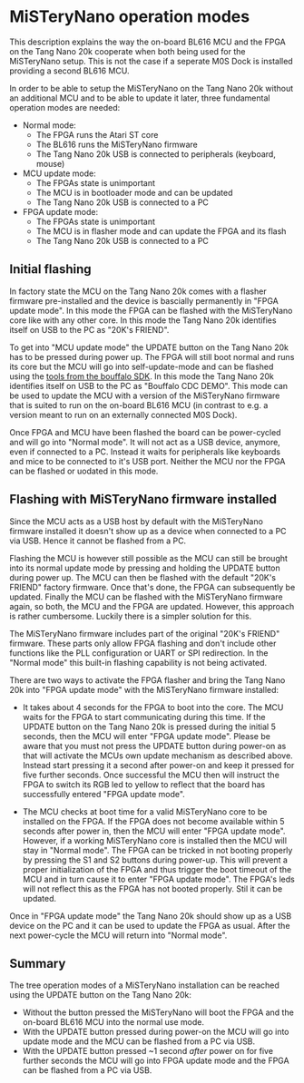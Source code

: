 # MiSTeryNano operation modes

This description explains the way the on-board BL616 MCU and the FPGA
on the Tang Nano 20k cooperate when both being used for the
MiSTeryNano setup. This is not the case if a seperate M0S Dock is
installed providing a second BL616 MCU.

In order to be able to setup the MiSTeryNano on the Tang Nano 20k
without an additional MCU and to be able to update it later, three
fundamental operation modes are needed:

  * Normal mode:
    * The FPGA runs the Atari ST core
    * The BL616 runs the MiSTeryNano firmware
    * The Tang Nano 20k USB is connected to peripherals (keyboard, mouse)
  * MCU update mode:
    * The FPGAs state is unimportant
    * The MCU is in bootloader mode and can be updated
    * The Tang Nano 20k USB is connected to a PC
  * FPGA update mode:
    * The FPGAs state is unimportant
    * The MCU is in flasher mode and can update the FPGA and its flash
    * The Tang Nano 20k USB is connected to a PC

## Initial flashing

In factory state the MCU on the Tang Nano 20k comes with a flasher
firmware pre-installed and the device is bascially permanently in
"FPGA update mode". In this mode the FPGA can be flashed with the
MiSTeryNano core like with any other core. In this mode the Tang Nano
20k identifies itself on USB to the PC as "20K's FRIEND".

To get into "MCU update mode" the UPDATE button on the Tang Nano 20k
has to be pressed during power up. The FPGA will still boot normal and
runs its core but the MCU will go into self-update-mode and can be
flashed using the [tools from the bouffalo SDK](https://github.com/bouffalolab/bouffalo_sdk/tree/master/tools/bflb_tools/bouffalo_flash_cube). In
this mode the Tang Nano 20k identifies itself on USB to the PC as
"Bouffalo CDC DEMO". This mode can be used to update the MCU with a
version of the MiSTeryNano firmware that is suited to run on the
on-board BL616 MCU (in contrast to e.g. a version meant to run on an
externally connected M0S Dock).

Once FPGA and MCU have been flashed the board can be power-cycled and will
go into "Normal mode". It will not act as a USB device, anymore, even if
connected to a PC. Instead it waits for peripherals like keyboards and
mice to be connected to it's USB port. Neither the MCU nor the FPGA can
be flashed or uodated in this mode.

## Flashing with MiSTeryNano firmware installed

Since the MCU acts as a USB host by default with the MiSTeryNano firmware
installed it doesn't show up as a device when connected to a PC via USB.
Hence it cannot be flashed from a PC.

Flashing the MCU is however still possible as the MCU can still be
brought into its normal update mode by pressing and holding the UPDATE
button during power up. The MCU can then be flashed with the default
"20K's FRIEND" factory firmware. Once that's done, the FPGA can
subsequently be updated. Finally the MCU can be flashed with the
MiSTeryNano firmware again, so both, the MCU and the FPGA are
updated. However, this approach is rather cumbersome. Luckily there is
a simpler solution for this.

The MiSTeryNano firmware includes part of the original "20K's FRIEND"
firmware. These parts only allow FPGA flashing and don't include other
functions like the PLL configuration or UART or SPI redirection. In the
"Normal mode" this built-in flashing capability is not being activated.

There are two ways to activate the FPGA flasher and bring the Tang Nano
20k into "FPGA update mode" with the MiSTeryNano firmware installed:

  * It takes about 4 seconds for the FPGA to boot into the core. The
    MCU waits for the FPGA to start communicating during this time. If
    the UPDATE button on the Tang Nano 20k is pressed during the
    initial 5 seconds, then the MCU will enter "FPGA update
    mode". Please be aware that you must not press the UPDATE button
    during power-on as that will activate the MCUs own update
    mechanism as described above. Instead start pressing it a second
    after power-on and keep it pressed for five further seconds. Once
    successful the MCU then will instruct the FPGA to switch its RGB
    led to yellow to reflect that the board has successfully entered
    "FPGA update mode".
  
  * The MCU checks at boot time for a valid MiSTeryNano core to be installed
    on the FPGA. If the FPGA does not become available within 5 seconds after
    power in, then the MCU will enter "FPGA update mode". However, if a working
    MiSTeryNano core is installed then the MCU will stay in "Normal mode".
    The FPGA can be tricked in not booting properly by pressing the S1 and S2
    buttons during power-up. This will prevent a proper initialization of the
    FPGA and thus trigger the boot timeout of the MCU and in turn cause
    it to enter "FPGA update mode". The FPGA's leds will not reflect this as
    the FPGA has not booted properly. Stil it can be updated.

Once in "FPGA update mode" the Tang Nano 20k should show up as a USB
device on the PC and it can be used to update the FPGA as usual. After the
next power-cycle the MCU will return into "Normal mode".

## Summary

The tree operation modes of a MiSTeryNano installation can be reached
using the UPDATE button on the Tang Nano 20k:

  * Without the button pressed the MiSTeryNano will boot the FPGA
    and the on-board BL616 MCU into the normal use mode.
  * With the UPDATE button pressed during power-on the MCU will
    go into update mode and the MCU can be flashed from a PC
    via USB.
  * With the UPDATE button pressed ~1 second _after_ power on for
    five further seconds the MCU will go into FPGA update mode
    and the FPGA can be flashed from a PC via USB.
